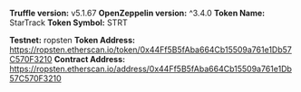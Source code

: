 **Truffle version:** v5.1.67 
**OpenZeppelin version:** ^3.4.0
**Token Name:** StarTrack
**Token Symbol:** STRT

**Testnet:** ropsten
**Token Address:** https://ropsten.etherscan.io/token/0x44Ff5B5fAba664Cb15509a761e1Db57C570F3210
**Contract Address:** https://ropsten.etherscan.io/address/0x44Ff5B5fAba664Cb15509a761e1Db57C570F3210